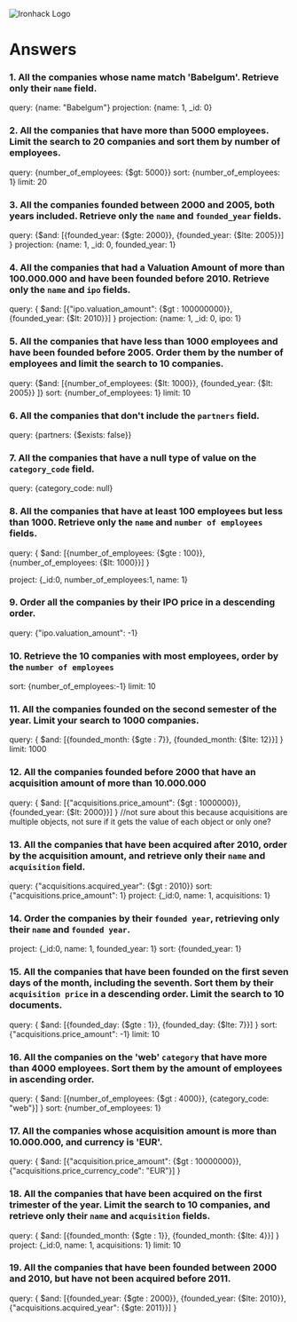 ![Ironhack Logo](https://i.imgur.com/1QgrNNw.png)

# Answers

### 1. All the companies whose name match 'Babelgum'. Retrieve only their `name` field.


query: {name: "Babelgum"}
projection: {name: 1, _id: 0}


### 2. All the companies that have more than 5000 employees. Limit the search to 20 companies and sort them by **number of employees**.

query: {number_of_employees: {$gt: 5000}}
sort: {number_of_employees: 1}
limit: 20

### 3. All the companies founded between 2000 and 2005, both years included. Retrieve only the `name` and `founded_year` fields.

query: {$and: [{founded_year: {$gte: 2000}}, {founded_year: {$lte: 2005}}] }
projection: {name: 1, _id: 0, founded_year: 1}

### 4. All the companies that had a Valuation Amount of more than 100.000.000 and have been founded before 2010. Retrieve only the `name` and `ipo` fields.

query: { $and: [{"ipo.valuation_amount": {$gt : 100000000}}, {founded_year: {$lt: 2010}}] }
projection: {name: 1, _id: 0, ipo: 1}

### 5. All the companies that have less than 1000 employees and have been founded before 2005. Order them by the number of employees and limit the search to 10 companies.

query: {$and: [{number_of_employees: {$lt: 1000}}, {founded_year: {$lt: 2005}} ]}
sort: {number_of_employees: 1}
limit: 10


### 6. All the companies that don't include the `partners` field.

query: {partners: {$exists: false}}

### 7. All the companies that have a null type of value on the `category_code` field.

query: {category_code: null}

### 8. All the companies that have at least 100 employees but less than 1000. Retrieve only the `name` and `number of employees` fields.
query: { $and: [{number_of_employees: {$gte : 100}}, {number_of_employees: {$lt: 1000}}] }

project: {_id:0, number_of_employees:1, name: 1}
### 9. Order all the companies by their IPO price in a descending order.
query: {"ipo.valuation_amount": -1}


### 10. Retrieve the 10 companies with most employees, order by the `number of employees`

sort: {number_of_employees:-1}
limit: 10

### 11. All the companies founded on the second semester of the year. Limit your search to 1000 companies.
query: { $and: [{founded_month: {$gte : 7}}, {founded_month: {$lte: 12}}] }
limit: 1000


### 12. All the companies founded before 2000 that have an acquisition amount of more than 10.000.000

query: { $and: [{"acquisitions.price_amount": {$gt : 1000000}}, {founded_year: {$lt: 2000}}] } //not sure about this because acquisitions are multiple objects, not sure if it gets the value of each object or only one?

### 13. All the companies that have been acquired after 2010, order by the acquisition amount, and retrieve only their `name` and `acquisition` field.

query: {"acquisitions.acquired_year": {$gt : 2010}}
sort: {"acquisitions.price_amount": 1}
project: {_id:0, name: 1, acquisitions: 1}

### 14. Order the companies by their `founded year`, retrieving only their `name` and `founded year`.

project: {_id:0, name: 1, founded_year: 1}
sort: {founded_year: 1}

### 15. All the companies that have been founded on the first seven days of the month, including the seventh. Sort them by their `acquisition price` in a descending order. Limit the search to 10 documents.

query: { $and: [{founded_day: {$gte : 1}}, {founded_day: {$lte: 7}}] }
sort: {"acquisitions.price_amount": -1}
limit: 10

### 16. All the companies on the 'web' `category` that have more than 4000 employees. Sort them by the amount of employees in ascending order.

query: { $and: [{number_of_employees: {$gt : 4000}}, {category_code: "web"}] }
sort: {number_of_employees: 1}

### 17. All the companies whose acquisition amount is more than 10.000.000, and currency is 'EUR'.

query: { $and: [{"acquisition.price_amount": {$gt : 10000000}}, {"acquisitions.price_currency_code": "EUR"}] }

### 18. All the companies that have been acquired on the first trimester of the year. Limit the search to 10 companies, and retrieve only their `name` and `acquisition` fields.

query: { $and: [{founded_month: {$gte : 1}}, {founded_month: {$lte: 4}}] }
project: {_id:0, name: 1, acquisitions: 1}
limit: 10

### 19. All the companies that have been founded between 2000 and 2010, but have not been acquired before 2011.

query: { $and: [{founded_year: {$gte : 2000}}, {founded_year: {$lte: 2010}}, {"acquisitions.acquired_year": {$gte: 2011}}] }
